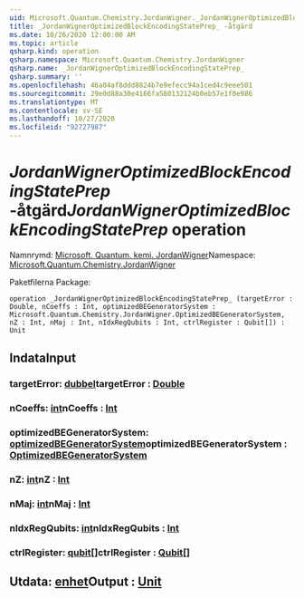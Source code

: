 ```yaml
---
uid: Microsoft.Quantum.Chemistry.JordanWigner._JordanWignerOptimizedBlockEncodingStatePrep_
title: _JordanWignerOptimizedBlockEncodingStatePrep_ -åtgärd
ms.date: 10/26/2020 12:00:00 AM
ms.topic: article
qsharp.kind: operation
qsharp.namespace: Microsoft.Quantum.Chemistry.JordanWigner
qsharp.name: _JordanWignerOptimizedBlockEncodingStatePrep_
qsharp.summary: ''
ms.openlocfilehash: 46a84af8ddd8824b7e9efecc94a1ced4c9eee501
ms.sourcegitcommit: 29e0d88a30e4166fa580132124b0eb57e1f0e986
ms.translationtype: MT
ms.contentlocale: sv-SE
ms.lasthandoff: 10/27/2020
ms.locfileid: "92727987"
---
```

# <a name="_jordanwigneroptimizedblockencodingstateprep_-operation"></a><span data-ttu-id="1e213-102">_JordanWignerOptimizedBlockEncodingStatePrep_ -åtgärd</span><span class="sxs-lookup"><span data-stu-id="1e213-102">_JordanWignerOptimizedBlockEncodingStatePrep_ operation</span></span>

<span data-ttu-id="1e213-103">Namnrymd: [Microsoft. Quantum. kemi. JordanWigner](xref:Microsoft.Quantum.Chemistry.JordanWigner)</span><span class="sxs-lookup"><span data-stu-id="1e213-103">Namespace: [Microsoft.Quantum.Chemistry.JordanWigner](xref:Microsoft.Quantum.Chemistry.JordanWigner)</span></span>

<span data-ttu-id="1e213-104">Paketfilerna [](https://nuget.org/packages/)</span><span class="sxs-lookup"><span data-stu-id="1e213-104">Package: [](https://nuget.org/packages/)</span></span>




```qsharp
operation _JordanWignerOptimizedBlockEncodingStatePrep_ (targetError : Double, nCoeffs : Int, optimizedBEGeneratorSystem : Microsoft.Quantum.Chemistry.JordanWigner.OptimizedBEGeneratorSystem, nZ : Int, nMaj : Int, nIdxRegQubits : Int, ctrlRegister : Qubit[]) : Unit
```


## <a name="input"></a><span data-ttu-id="1e213-105">Indata</span><span class="sxs-lookup"><span data-stu-id="1e213-105">Input</span></span>

### <a name="targeterror--double"></a><span data-ttu-id="1e213-106">targetError: [dubbel](xref:microsoft.quantum.lang-ref.double)</span><span class="sxs-lookup"><span data-stu-id="1e213-106">targetError : [Double](xref:microsoft.quantum.lang-ref.double)</span></span>




### <a name="ncoeffs--int"></a><span data-ttu-id="1e213-107">nCoeffs: [int](xref:microsoft.quantum.lang-ref.int)</span><span class="sxs-lookup"><span data-stu-id="1e213-107">nCoeffs : [Int](xref:microsoft.quantum.lang-ref.int)</span></span>




### <a name="optimizedbegeneratorsystem--optimizedbegeneratorsystem"></a><span data-ttu-id="1e213-108">optimizedBEGeneratorSystem: [optimizedBEGeneratorSystem](xref:Microsoft.Quantum.Chemistry.JordanWigner.OptimizedBEGeneratorSystem)</span><span class="sxs-lookup"><span data-stu-id="1e213-108">optimizedBEGeneratorSystem : [OptimizedBEGeneratorSystem](xref:Microsoft.Quantum.Chemistry.JordanWigner.OptimizedBEGeneratorSystem)</span></span>




### <a name="nz--int"></a><span data-ttu-id="1e213-109">nZ: [int](xref:microsoft.quantum.lang-ref.int)</span><span class="sxs-lookup"><span data-stu-id="1e213-109">nZ : [Int](xref:microsoft.quantum.lang-ref.int)</span></span>




### <a name="nmaj--int"></a><span data-ttu-id="1e213-110">nMaj: [int](xref:microsoft.quantum.lang-ref.int)</span><span class="sxs-lookup"><span data-stu-id="1e213-110">nMaj : [Int](xref:microsoft.quantum.lang-ref.int)</span></span>




### <a name="nidxregqubits--int"></a><span data-ttu-id="1e213-111">nIdxRegQubits: [int](xref:microsoft.quantum.lang-ref.int)</span><span class="sxs-lookup"><span data-stu-id="1e213-111">nIdxRegQubits : [Int](xref:microsoft.quantum.lang-ref.int)</span></span>




### <a name="ctrlregister--qubit"></a><span data-ttu-id="1e213-112">ctrlRegister: [qubit](xref:microsoft.quantum.lang-ref.qubit)[]</span><span class="sxs-lookup"><span data-stu-id="1e213-112">ctrlRegister : [Qubit](xref:microsoft.quantum.lang-ref.qubit)[]</span></span>





## <a name="output--unit"></a><span data-ttu-id="1e213-113">Utdata: [enhet](xref:microsoft.quantum.lang-ref.unit)</span><span class="sxs-lookup"><span data-stu-id="1e213-113">Output : [Unit](xref:microsoft.quantum.lang-ref.unit)</span></span>

